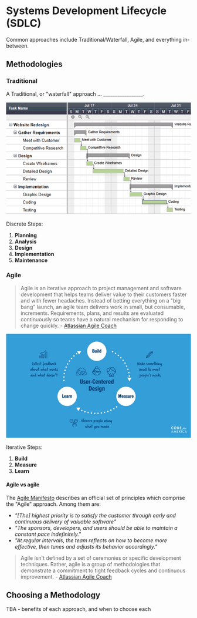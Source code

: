 # Systems Development Lifecycle (SDLC)

Common approaches include Traditional/Waterfall, Agile, and everything in-between.

## Methodologies

### Traditional

A Traditional, or "waterfall" approach ... _________________.

![](img/example-waterfall.png)

Discrete Steps:

  1. **Planning**
  2. **Analysis**
  3. **Design**
  4. **Implementation**
  5. **Maintenance**

### Agile

> Agile is an iterative approach to project management and software development that helps teams deliver value to their customers faster and with fewer headaches. Instead of betting everything on a "big bang" launch, an agile team delivers work in small, but consumable, increments. Requirements, plans, and results are evaluated continuously so teams have a natural mechanism for responding to change quickly. - [Atlassian Agile Coach](https://www.atlassian.com/agile)

![](img/cfa-build-measure-learn.jpg)

Iterative Steps:

  1. **Build**
  2. **Measure**
  3. **Learn**

#### Agile vs agile

The [Agile Manifesto](http://agilemanifesto.org/) describes an official set of principles which comprise the "Agile" approach. Among them are:

  + *"[The] highest priority is to satisfy the customer
through early and continuous delivery
of valuable software"*
  + *"The sponsors, developers, and users should be able
to maintain a constant pace indefinitely."*
  + *"At regular intervals, the team reflects on how
to become more effective, then tunes and adjusts
its behavior accordingly."*

> Agile isn't defined by a set of ceremonies or specific development techniques. Rather, agile is a group of methodologies that demonstrate a commitment to tight feedback cycles and continuous improvement. - [Atlassian Agile Coach](https://www.atlassian.com/agile)




## Choosing a Methodology

TBA - benefits of each approach, and when to choose each
